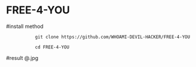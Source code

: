# FREE-4-YOU

#install method

               git clone https://github.com/WHOAMI-DEVIL-HACKER/FREE-4-YOU
           
               cd FREE-4-YOU

               


#result @.jpg
 

